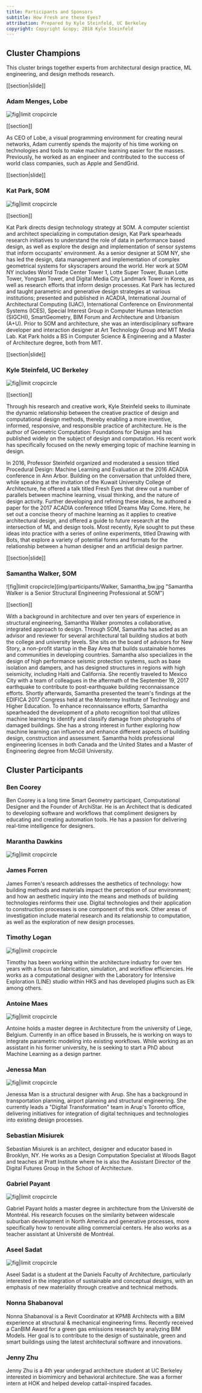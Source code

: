 ```yaml
---
title: Participants and Sponsors
subtitle: How Fresh are these Eyes?
attribution: Prepared by Kyle Steinfeld, UC Berkeley
copyright: Copyright &copy; 2018 Kyle Steinfeld
---
```


## Cluster Champions

This cluster brings together experts from architectural design practice, ML engineering, and design methods research.

[[section|slide]]

### Adam Menges, Lobe

![fig|limit cropcircle](img/participants/IMG_1029.jpg "Adam Menges is the CEO of Lobe")

[[section]]

As CEO of Lobe, a visual programming environment for creating neural networks, Adam currently spends the majority of his time working on technologies and tools to make machine learning easier for the masses. Previously, he worked as an engineer and contributed to the success of world class companies, such as Apple and SendGrid.

[[section|slide]]

### Kat Park, SOM

![fig|limit cropcircle](img/participants/katpark-bw.jpg "Kat Park is the Firmwide Emerging Technology Leader at SOM")

[[section]]

Kat Park directs design technology strategy at SOM. A computer scientist and architect specializing in computation design, Kat Park spearheads research initiatives to understand the role of data in performance based design, as well as explore the design and implementation of sensor systems that inform occupants' environment. As a senior designer at SOM NY, she has led the design, data management and implementation of complex geometrical systems for skyscrapers around the world. Her work at SOM NY includes World Trade Center Tower 1, Lotte Super Tower, Busan Lotte Tower, Yongsan Tower, and Digital Media City Landmark Tower in Korea, as well as research efforts that inform design processes. Kat Park has lectured and taught parametric and generative design strategies at various institutions; presented and published in ACADIA, International Journal of Architectural Computing (IJAC), International Conference on Environmental Systems (ICES), Special Interest Group in Computer Human Interaction (SIGCHI), SmartGeometry, BIM Forum and Architecture and Urbanism (A+U). Prior to SOM and architecture, she was an interdisciplinary software developer and interaction designer at Art Technology Group and MIT Media Lab. Kat Park holds a BS in Computer Science & Engineering and a Master of Architecture degree, both from MIT.

[[section|slide]]

### Kyle Steinfeld, UC Berkeley

![fig|limit cropcircle](img/participants/Steinfeld.jpg "Kyle Steinfeld is an Assistant Professor of Architecture at the University of California, Berkeley")

[[section]]

Through his research and creative work, Kyle Steinfeld seeks to illuminate the dynamic relationship between the creative practice of design and computational design methods, thereby enabling a more inventive, informed, responsive, and responsible practice of architecture. He is the author of Geometric Computation: Foundations for Design and has published widely on the subject of design and computation. His recent work has specifically focused on the newly emerging topic of machine learning in design. 

In 2016, Professor Steinfeld organized and moderated a session titled Procedural Design: Machine Learning and Evaluation at the 2016 ACADIA conference in Ann Arbor. Building on the conversation that unfolded there, while speaking at the invitation of the Kuwait University College of Architecture, he offered a talk titled Fresh Eyes that drew out a number of parallels between machine learning, visual thinking, and the nature of design activity. Further developing and refining these ideas, he authored a paper for the 2017 ACADIA conference titled Dreams May Come. Here, he set out a concise theory of machine learning as it applies to creative architectural design, and offered a guide to future research at the intersection of ML and design tools. Most recently, Kyle sought to put these ideas into practice with a series of online experiments, titled Drawing with Bots, that explore a variety of potential forms and formats for the relationship between a human designer and an artificial design partner.

[[section|slide]]

### Samantha Walker, SOM

![fig|limit cropcircle](img/participants/Walker, Samantha_bw.jpg "Samantha Walker is a Senior Structural Engineering Professional at SOM")

[[section]]

With a background in architecture and over ten years of experience in structural engineering, Samantha Walker promotes a collaborative, integrated approach to design. Through SOM, Samantha has acted as an advisor and reviewer for several architectural tall building studios at both the college and university levels. She sits on the board of advisors for New Story, a non-profit startup in the Bay Area that builds sustainable homes and communities in developing countries. Samantha also specializes in the design of high performance seismic protection systems, such as base isolation and dampers, and has designed structures in regions with high seismicity, including Haiti and California. She recently traveled to Mexico City with a team of colleagues in the aftermath of the September 19, 2017 earthquake to contribute to post-earthquake building reconnaissance efforts. Shortly afterwards, Samantha presented the team's findings at the EDIFICA 2017 Congress held at the Monterrey Institute of Technology and Higher Education. To enhance reconnaissance efforts, Samantha spearheaded the development of a photo recognition tool that utilizes machine learning to identify and classify damage from photographs of damaged buildings. She has a strong interest in further exploring how machine learning can influence and enhance different aspects of building design, construction and assessment. Samantha holds professional engineering licenses in both Canada and the United States and a Master of Engineering degree from McGill University.

## Cluster Participants

### Ben Coorey

Ben Coorey is a long time Smart Geometry participant, Computational Designer and the Founder of ArchiStar. He is an Architect that is dedicated to developing software and workflows that compliment designers by educating and creating automation tools. He has a passion for delivering real-time intelligence for designers.

### Marantha Dawkins

![fig|limit cropcircle](img/participants/dawkins_square_BW.jpg)

### James Forren

James Forren's research addresses the aesthetics of technology: how building methods and materials impact the perception of our environment; and how an aesthetic inquiry into the means and methods of building technologies reinforms their use. Digital technologies and their application to construction processes is one component of this work. Other areas of investigation include material research and its relationship to computation, as well as the exploration of new design processes.

### Timothy Logan

![fig|limit cropcircle](img/participants/tlogan.jpg)

Timothy has been working within the architecture industry for over ten years with a focus on fabrication, simulation, and workflow efficiencies. He works as a computational designer with the Laboratory for Intensive Exploration (LINE) studio within HKS and has developed plugins such as Elk among others.

### Antoine Maes

![fig|limit cropcircle](img/participants/Antoine1.jpg)

Antoine holds a master degree in Architecture from the university of Liege, Belgium. Currently in an office based in Brussels, he is working on ways to integrate parametric modeling into existing workflows. While working as an assistant in his former university, he is seeking to start a PhD about Machine Learning as a design partner.

### Jenessa Man

![fig|limit cropcircle](img/participants/Jenessa.jpg)

Jenessa Man is a structural designer with Arup. She has a background in transportation planning, airport planning and structural engineering. She currently leads a "Digital Transformation" team in Arup's Toronto office, delivering initiatives for integration of digital techniques and technologies into existing design processes.

### Sebastian Misiurek

Sebastian Misiurek is an architect, designer and educator based in Brooklyn, NY. He works as a Design Computation Specialist at Woods Bagot and teaches at Pratt Institute where he is also the Assistant Director of the Digital Futures Group in the School of Architecture.

### Gabriel Payant

![fig|limit cropcircle](img/participants/Gabriel.jpg)

Gabriel Payant holds a master degree in architecture from the Université de Montréal. His research focuses on the similarity between widescale suburban development in North America and generative processes, more specifically how to renovate ailing commercial centers. He also works as a teacher assistant at Université de Montréal.

### Aseel Sadat

![fig|limit cropcircle](img/participants/AseelSadat.jpg)

Aseel Sadat is a student at the Daniels Faculty of Architecture, particularly interested in the integration of sustainable and conceptual designs, with an emphasis of new materiality through creative and technical methods.

### Nonna Shabanoval

Nonna Shabanoval is a Revit Coordinator at KPMB Architects with a BIM experience at structural & mechanical engineering firms. Recently received a CanBIM Award for a green gas emissions research by analyzing BIM Models. Her goal is to contribute to the design of sustainable, green and smart buildings using the latest architectural software and innovations.

### Jenny Zhu

Jenny Zhu is a 4th year undergrad architecture student at UC Berkeley interested in biomimicry and behavioral architecture. She was a former intern at HOK and helped develop cattail-inspired facades.
